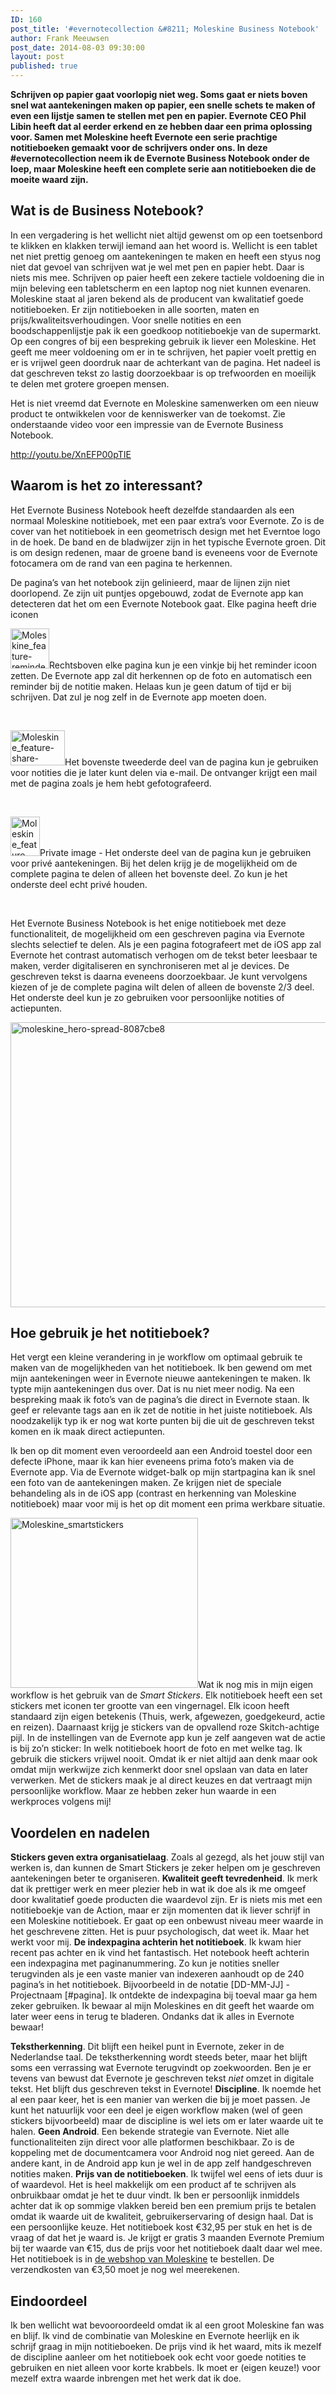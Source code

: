 ```yaml
---
ID: 160
post_title: '#evernotecollection &#8211; Moleskine Business Notebook'
author: Frank Meeuwsen
post_date: 2014-08-03 09:30:00
layout: post
published: true
---
```

<strong>Schrijven op papier gaat voorlopig niet weg. Soms gaat er niets boven snel wat aantekeningen maken op papier, een snelle schets te maken of even een lijstje samen te stellen met pen en papier. Evernote CEO Phil Libin heeft dat al eerder erkend en ze hebben daar een prima oplossing voor. Samen met Moleskine heeft Evernote een serie prachtige notitieboeken gemaakt voor de schrijvers onder ons. In deze #evernotecollection neem ik de Evernote Business Notebook onder de loep, maar Moleskine heeft een complete serie aan notitieboeken die de moeite waard zijn.</strong>

<!--more-->
<h2 id="watisdebusinessnotebook">Wat is de Business Notebook?</h2>
In een vergadering is het wellicht niet altijd gewenst om op een toetsenbord te klikken en klakken terwijl iemand aan het woord is. Wellicht is een tablet net niet prettig genoeg om aantekeningen te maken en heeft een styus nog niet dat gevoel van schrijven wat je wel met pen en papier hebt. Daar is niets mis mee. Schrijven op paier heeft een zekere tactiele voldoening die in mijn beleving een tabletscherm en een laptop nog niet kunnen evenaren.
Moleskine staat al jaren bekend als de producent van kwalitatief goede notitieboeken. Er zijn notitieboeken in alle soorten, maten en prijs/kwaliteitsverhoudingen. Voor snelle notities en een boodschappenlijstje pak ik een goedkoop notitieboekje van de supermarkt. Op een congres of bij een bespreking gebruik ik liever een Moleskine. Het geeft me meer voldoening om er in te schrijven, het papier voelt prettig en er is vrijwel geen doordruk naar de achterkant van de pagina. Het nadeel is dat geschreven tekst zo lastig doorzoekbaar is op trefwoorden en moeilijk te delen met grotere groepen mensen.

Het is niet vreemd dat Evernote en Moleskine samenwerken om een nieuw product te ontwikkelen voor de kenniswerker van de toekomst. Zie onderstaande video voor een impressie van de Evernote Business Notebook.

http://youtu.be/XnEFP00pTIE
<h2 id="waaromishetzointeressant">Waarom is het zo interessant?</h2>
Het Evernote Business Notebook heeft dezelfde standaarden als een normaal Moleskine notitieboek, met een paar extra’s voor Evernote. Zo is de cover van het notitieboek in een geometrisch design met het Everntoe logo in de hoek. De band en de bladwijzer zijn in het typische Evernote groen. Dit is om design redenen, maar de groene band is eveneens voor de Evernote fotocamera om de rand van een pagina te herkennen.

De pagina’s van het notebook zijn gelinieerd, maar de lijnen zijn niet doorlopend. Ze zijn uit puntjes opgebouwd, zodat de Evernote app kan detecteren dat het om een Evernote Notebook gaat. Elke pagina heeft drie iconen

<img class="alignleft size-full wp-image-391" src="http://allesonthouden.nl/wp-content/uploads/2014/08/Moleskine_feature-reminders-029eb152.jpg" alt="Moleskine_feature-reminders-029eb152" width="62" height="64" />Rechtsboven elke pagina kun je een vinkje bij het reminder icoon zetten. De Evernote app zal dit herkennen op de foto en automatisch een reminder bij de notitie maken. Helaas kun je geen datum of tijd er bij schrijven. Dat zul je nog zelf in de Evernote app moeten doen.

&nbsp;

<img class="alignleft size-full wp-image-390" src="http://allesonthouden.nl/wp-content/uploads/2014/08/Moleskine_feature-share-e7becd64.jpg" alt="Moleskine_feature-share-e7becd64" width="87" height="56" />Het bovenste tweederde deel van de pagina kun je gebruiken voor notities die je later kunt delen via e-mail. De ontvanger krijgt een mail met de pagina zoals je hem hebt gefotografeerd.

&nbsp;

<img class="alignleft size-full wp-image-389" src="http://allesonthouden.nl/wp-content/uploads/2014/08/Moleskine_feature-space-702fc555.jpg" alt="Moleskine_feature-space-702fc555" width="47" height="63" />Private image - Het onderste deel van de pagina kun je gebruiken voor privé aantekeningen. Bij het delen krijg je de mogelijkheid om de complete pagina te delen of alleen het bovenste deel. Zo kun je het onderste deel echt privé houden.

&nbsp;

Het Evernote Business Notebook is het enige notitieboek met deze functionaliteit, de mogelijkheid om een geschreven pagina via Evernote slechts selectief te delen. Als je een pagina fotografeert met de iOS app zal Evernote het contrast automatisch verhogen om de tekst beter leesbaar te maken, verder digitaliseren en synchroniseren met al je devices. De geschreven tekst is daarna eveneens doorzoekbaar. Je kunt vervolgens kiezen of je de complete pagina wilt delen of alleen de bovenste 2/3 deel. Het onderste deel kun je zo gebruiken voor persoonlijke notities of actiepunten.

<img class="aligncenter size-full wp-image-392" src="http://allesonthouden.nl/wp-content/uploads/2014/08/moleskine_hero-spread-8087cbe8.jpg" alt="moleskine_hero-spread-8087cbe8" width="577" height="456" />
<h2 id="hoegebruikjehetnotitieboek">Hoe gebruik je het notitieboek?</h2>
Het vergt een kleine verandering in je workflow om optimaal gebruik te maken van de mogelijkheden van het notitieboek. Ik ben gewend om met mijn aantekeningen weer in Evernote nieuwe aantekeningen te maken. Ik typte mijn aantekeningen dus over. Dat is nu niet meer nodig. Na een bespreking maak ik foto’s van de pagina’s die direct in Evernote staan. Ik geef er relevante tags aan en ik zet de notitie in het juiste notitieboek. Als noodzakelijk typ ik er nog wat korte punten bij die uit de geschreven tekst komen en ik maak direct actiepunten.

Ik ben op dit moment even veroordeeld aan een Android toestel door een defecte iPhone, maar ik kan hier eveneens prima foto’s maken via de Evernote app. Via de Evernote widget-balk op mijn startpagina kan ik snel een foto van de aantekeningen maken. Ze krijgen niet de speciale behandeling als in de iOS app (contrast en herkenning van Moleskine notitieboek) maar voor mij is het op dit moment een prima werkbare situatie.

<img class="alignleft size-medium wp-image-396" src="http://allesonthouden.nl/wp-content/uploads/2014/08/Moleskine_smartstickers-300x272.jpg" alt="Moleskine_smartstickers" width="300" height="272" />Wat ik nog mis in mijn eigen workflow is het gebruik van de <em>Smart Stickers</em>. Elk notitieboek heeft een set stickers met iconen ter grootte van een vingernagel. Elk icoon heeft standaard zijn eigen betekenis (Thuis, werk, afgewezen, goedgekeurd, actie en reizen). Daarnaast krijg je stickers van de opvallend roze Skitch-achtige pijl. In de instellingen van de Evernote app kun je zelf aangeven wat de actie is bij zo’n sticker: In welk notitieboek hoort de foto en met welke tag. Ik gebruik die stickers vrijwel nooit. Omdat ik er niet altijd aan denk maar ook omdat mijn werkwijze zich kenmerkt door snel opslaan van data en later verwerken. Met de stickers maak je al direct keuzes en dat vertraagt mijn persoonlijke workflow. Maar ze hebben zeker hun waarde in een werkproces volgens mij!
<h2 id="voordelenennadelen">Voordelen en nadelen</h2>
<strong>Stickers geven extra organisatielaag</strong>. Zoals al gezegd, als het jouw stijl van werken is, dan kunnen de Smart Stickers je zeker helpen om je geschreven aantekeningen beter te organiseren.
<strong>Kwaliteit geeft tevredenheid</strong>. Ik merk dat ik prettiger werk en meer plezier heb in wat ik doe als ik me omgeef door kwalitatief goede producten die waardevol zijn. Er is niets mis met een notitieboekje van de Action, maar er zijn momenten dat ik liever schrijf in een Moleskine notitieboek. Er gaat op een onbewust niveau meer waarde in het geschrevene zitten. Het is puur psychologisch, dat weet ik. Maar het werkt voor mij.
<strong>De indexpagina achterin het notitieboek</strong>. Ik kwam hier recent pas achter en ik vind het fantastisch. Het notebook heeft achterin een indexpagina met paginanummering. Zo kun je notities sneller terugvinden als je een vaste manier van indexeren aanhoudt op de 240 pagina’s in het notitieboek. Bijvoorbeeld in de notatie [DD-MM-JJ] - Projectnaam <span class="externalcitation">[#pagina]</span>. Ik ontdekte de indexpagina bij toeval maar ga hem zeker gebruiken. Ik bewaar al mijn Moleskines en dit geeft het waarde om later weer eens in terug te bladeren. Ondanks dat ik alles in Evernote bewaar!

<strong>Tekstherkenning</strong>. Dit blijft een heikel punt in Evernote, zeker in de Nederlandse taal. De tekstherkenning wordt steeds beter, maar het blijft soms een verrassing wat Evernote terugvindt op zoekwoorden. Ben je er tevens van bewust dat Evernote je geschreven tekst <em>niet</em> omzet in digitale tekst. Het blijft dus geschreven tekst in Evernote!
<strong>Discipline</strong>. Ik noemde het al een paar keer, het is een manier van werken die bij je moet passen. Je kunt het natuurlijk voor een deel je eigen workflow maken (wel of geen stickers bijvoorbeeld) maar de discipline is wel iets om er later waarde uit te halen.
<strong>Geen Android</strong>. Een bekende strategie van Evernote. Niet alle functionaliteiten zijn direct voor alle platformen beschikbaar. Zo is de koppeling met de documentcamera voor Android nog niet gereed. Aan de andere kant, in de Android app kun je wel in de app zelf handgeschreven notities maken.
<strong>Prijs van de notitieboeken</strong>. Ik twijfel wel eens of iets duur is of waardevol. Het is heel makkelijk om een product af te schrijven als onbruikbaar omdat je het te duur vindt. Ik ben er persoonlijk inmiddels achter dat ik op sommige vlakken bereid ben een premium prijs te betalen omdat ik waarde uit de kwaliteit, gebruikerservaring of design haal. Dat is een persoonlijke keuze. Het notitieboek kost €32,95 per stuk en het is de vraag of dat het je waard is. Je krijgt er gratis 3 maanden Evernote Premium bij ter waarde van €15, dus de prijs voor het notitieboek daalt daar wel mee. Het notitieboek is in <a href="http://store.moleskine.com/nld/en-gb/catalog/detail/evernote-business-notebook-with-smart-stickers/evernote0business?ic=XUa%2BbA%3D%3D">de webshop van Moleskine</a> te bestellen. De verzendkosten van €3,50 moet je nog wel meerekenen.
<h2 id="eindoordeel">Eindoordeel</h2>
Ik ben wellicht wat bevooroordeeld omdat ik al een groot Moleskine fan was en blijf. Ik vind de combinatie van Moleskine en Evernote heerlijk en ik schrijf graag in mijn notitieboeken. De prijs vind ik het waard, mits ik mezelf de discipline aanleer om het notitieboek ook echt voor goede notities te gebruiken en niet alleen voor korte krabbels. Ik moet er (eigen keuze!) voor mezelf extra waarde inbrengen met het werk dat ik doe.
